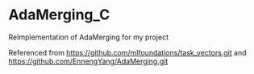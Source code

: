 # AdaMerging_C
ReImplementation of AdaMerging for my project

Referenced from https://github.com/mlfoundations/task_vectors.git
and https://github.com/EnnengYang/AdaMerging.git